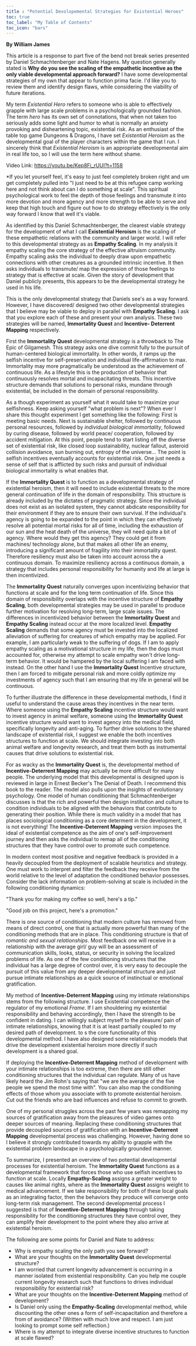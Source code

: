 ```yaml
---
title : "Potential Devolopemental Strategies for Existential Heroes"
toc: true
toc_label: "My Table of Contents"
toc_icon: "bars"
---
```


**By William James**

This article is a response to part five of the bend not break series presented by Daniel Schmachtenberger and Nate Hagens. My question generally stated is **Why do you see the scaling of the empathetic incentive as the only viable developmental approach forward?** I have some developmental strategies of my own that appear to function prima facie. I'd like you to review them and identify design flaws, while considering the viability of future iterations. 

My term *Existential Hero* refers to someone who is able to effectively grapple with large scale problems in a psychologically grounded fashion. The term *hero* has its own set of connotations, that when not taken too seriously adds some light and humor to what is normally an anxiety provoking and disheartening topic, existential risk. As an enthusiast of the table top game Dungeons & Dragons, I have set *Existential Heroism* as the developmental goal of the player characters within the game that I run. I sincerely think that *Existential Heroism* is an appropriate developmental aim in real life too, so I will use the term here without shame. 

Video Link: https://youtu.be/Kep8Fi_rUUI?t=1158 

*If you let yourself feel, it's easy to just feel completely broken right and um get completely pulled into "I just need to be at this refugee camp working here and not think about can I do something at scale". This spiritual psychological work to feel the depth of those feelings and transmute it into more devotion and more agency and more strength to be able to serve and keep that high touch and figure out how to do strategy effectively is the only way forward I know that well it's viable.

As identified by this Daniel Schmachtenberger, the clearest viable strategy for the development of what I call **Existential Heroism** is the scaling of these empathetic relations with the community and larger world. I will refer to this developmental strategy as as **Empathy Scaling**.  In my analysis it empathy scaling the core strategy of the effective altruism community. Empathy scaling asks the individual to deeply draw upon empathetic connections with other creatures as a grounded intrinsic incentive. It then asks individuals to transmute/ map the expression of those feelings to strategy that is effective at scale. Given the story of development that Daniel publicly presents, this appears to be the developmental strategy he used in his life. 

This is the only developmental strategy that Daniels see's as a way forward. However, I have discovered/ designed two other developmental strategies that I believe may be viable to deploy in parallel with **Empathy Scaling**. I ask that you explore each of these and present your own analysis. These two strategies will be named, **Immortality Quest** and **Incentive- Deterrent Mapping** respectively.

First the **Immortality Quest** developmental strategy is a throwback to The Epic of Gilgamesh. This strategy asks one dive commit fully to the pursuit of human-centered biological immortality. In other words, it ramps up the selfish incentive for self-preservation and individual life-affirmation to max. Immortality may more pragmatically be understood as the achievement of continuous life. As a lifestyle this is the production of behavior that continuously resolves mortal and incapacitating threats. This incentive structure demands that solutions to personal risks, mundane through existential, be included in the domain of personal responsibility. 

As a though experiment as yourself what it would take to maximize your selfishness. Keep asking yourself "what problem is next"? When ever I share this thought experiment I get something like the following: First is meeting basic needs. Next is sustainable shelter, followed by continuous personal resources, followed by *individual biological immortality*, followed by curing disease, followed by world peace/ cooperation, followed by accident mitigation. At this point, people tend to start listing off the diverse set of existential risk, like closed loop sustainability, nuclear fallout, asteroid collision avoidance, sun burning out, entropy of the universe... The point is selfish incentives eventually accounts for existential risk. One just needs a sense of self that is afflicted by such risks and pursuit of individual biological immortality is what enables that. 

If the **Immortality Quest** is to function as a developmental strategy of existential heroism, then it will need to include existential threats to the more general continuation of life in the domain of responsibility. This structure is already included by the dictates of pragmatic strategy. Since the individual does not exist as an isolated system, they cannot abdicate responsibility for their environment if they are to ensure their own survival. If the individual's agency is going to be expanded to the point in which they can effectively resolve all potential mortal risks for all of time, including the exhaustion of our sun and the heat death of the universe, they will need quite a bit of agency. Where would they get this agency? They could get it from machines/ technology alone, but that makes all other life an enemy, introducing a significant amount of fragility into their immortality quest. Therefore resiliency must also be taken into account across the a continuous domain. To maximize resiliency across a continuous domain, a strategy that includes personal responsibility for humanity and life at large is then incentivized.   

The **Immortality Quest** naturally converges upon incentivizing behavior that functions at scale and for the long term continuation of life. Since this domain of responsibility overlaps with the incentive structure of **Empathy Scaling**, both developmental strategies may be used in parallel to produce further motivation for resolving long-term, large scale issues. The differences in incentivized behavior between the **Immortality Quest** and **Empathy Scaling** instead occur at the more localized level. **Empathy Scaling** demands that some agency must be invested into the localized alleviation of suffering for creatures of which empathy may be applied.  For example, I am particularly weak to the suffering of dogs. If I am to apply empathy scaling as a motivational structure in my life, then the dogs must accounted for, otherwise my attempt to scale empathy won't drive long-term behavior. It would be hampered by the local suffering I am faced with instead. On the other hand I use the **Immortality Quest** Incentive structure, then I am forced to mitigate personal risk and more coldly optimize my investments of agency such that I am ensuring that my life in general will be continuous. 

To further illustrate the difference in these developmental methods, I find it useful to understand the cause areas they incentives in the near term. Where someone using the **Empathy Scaling** incentive structure would want to invest agency in animal welfare, someone using the **Immortality Quest** incentive structure would want to invest agency into the medical field, specifically longevity and anti-aging. To further drive solutions to the shared landscape of existential risk, I suggest we enable the both incentives structures to function at scale. We should integrate investing into both animal welfare and longevity research, and treat them both as instrumental causes that drive solutions to existential risk.

For as wacky as the **Immortality Quest** is, the developmental method of **Incentive-Deterrent Mapping** may actually be more difficult for many people. The underlying model that this developmental is designed upon is reviewed in large in Ernest Becker's The Denial of Death. I recommend this book to the reader. The model also pulls upon the insights of evolutionary psychology. One model of human conditioning that Schmachtenberger discusses is that the rich and powerful then design institution and culture to condition individuals to be aligned with the behaviors that contribute to generating their position. While there is much validity in a model that has places sociological conditioning as a core determent in the development, it is not everything! The **Incentive-Deterrent Mapping** version imposes the ideal of existential competence as the aim of one's self-improvement journey and then asks the individual to remap all of the conditioning structures that they have control over to promote such competence.

In modern context most positive and negative feedback is provided in a heavily decoupled from the deployment of scalable heuristics and strategy. One must work to interpret and filter the feedback they receive from the world relative to the level of adaptation the conditioned behavior possesses. Consider the lack information on problem-solving at scale is included in the following conditioning dynamics:

"Thank you for making my coffee so well, here's a tip."  
  
"Good job on this project, here's a promotion."

There is one source of conditioning that modern culture has removed from means of direct control, one that is actually more powerful than many of the conditioning methods that are in place. This conditioning structure is that of *romantic and sexual relationships*. Most feedback one will receive in a relationship with the average girl/ guy will be an assessment of communication skills, looks, status, or security in solving the localized problems of life. As one of the few conditioning structures that the individual has a large degree of control over, it is very easy to decouple the pursuit of this value from any deeper developmental structure and just pursue intimate relationships as a quick source of instinctual or emotional gratification. 

My method of **Incentive-Deterrent Mapping** using my intimate relationships stems from the following structure. I use Existential competence the regulator of my emotional *Frame*. If I am shouldering my existential responsibility and behaving accordingly, then I have the strength to be confident in dating. I can willingly subject myself to the pleasure/ pain of intimate relationships, knowing that it is at least partially coupled to my desired path of development. to s the core functionality of this developmental method. I have also designed some relationship models that drive the development existential heroism more directly if such development is a shared goal.

If deploying the **Incentive-Deterrent Mapping** method of development with your intimate relationships is too extreme, then there are still other conditioning structures that the individual can regulate. Many of us have likely heard the Jim Rohn's saying that "we are the average of the five people we spend the most time with". You can also map the conditioning effects of those whom you associate with to promote existential heroism. Cut out the friends who are bad influences and refuse to commit to growth. 

One of my personal struggles across the past few years was remapping my sources of gratification away from the pleasures of video games onto deeper sources of meaning. Replacing these conditioning structures that provide decoupled sources of gratification with an **Incentive-Deterrent Mapping** developmental process was challenging. However, having done so I believe it strongly contributed towards my ability to grapple with the existential problem landscape in a psychologically grounded manner. 

To summarize, I presented an overview of two potential developmental processes for existential heroism. The **Immortality Quest** functions as a developmental framework that forces those who use selfish incentives to function at scale. Locally **Empathy-Scaling** assigns a greater weight to causes like animal rights, where as the **Immortality Quest** assigns weight to medical advancement. If we take responsibility for both of these local goals as an integrating factor, then the behaviors they produce will converge onto long-term risk management. The second developmental process I suggested is that of **Incentive-Deterrent Mapping** through taking responsibility for the conditioning structures they have control over, they can amplify their development to the point where they also arrive at existential heroism.

The following are some points for Daniel and Nate to address:
- Why is empathy scaling the only path you see forward?
- What are your thoughts on the **Immortality Quest** developmental structure? 
- I am worried that current longevity advancement is occurring in a manner isolated from existential responsibility. Can you help me couple current longevity research such that functions to drives individual responsibility for existential risk?
- What are your thoughts on the **Incentive-Deterrent Mapping** method of development?
- Is Daniel only using the **Empathy-Scaling** developmental method, while discounting the other ones a form of self-incapacitation and therefore a from of avoidance? (Written with much love and respect. I am just looking to prompt some self reflection.)
- Where is my attempt to integrate diverse incentive structures to function at scale flawed?